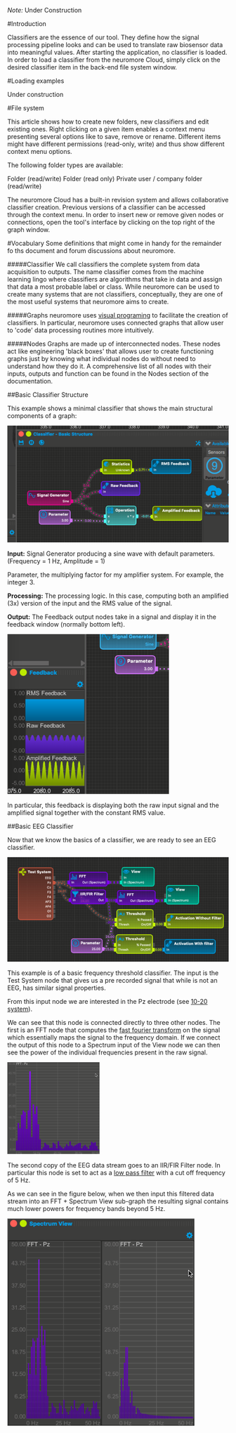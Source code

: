 _Note:_ Under Construction

#Introduction

Classifiers are the essence of our tool. They define how the signal processing pipeline looks and can be used to translate raw biosensor data into meaningful values. After starting the application, no classifier is loaded. In order to load a classifier from the neuromore Cloud, simply click on the desired classifier item in the back-end file system window.

#Loading examples

Under construction

#File system

This article shows how to create new folders, new classifiers and edit existing ones. Right clicking on a given item enables a context menu presenting several options like to save, remove or rename. Different items might have different permissions (read-only, write) and thus show different context menu options.

The following folder types are available:

Folder (read/write)
Folder (read only)
Private user / company folder (read/write)

The neuromore Cloud has a built-in revision system and allows collaborative classifier creation. Previous versions of a classifier can be accessed through the context menu. In order to insert new or remove given nodes or connections, open the tool's interface by clicking on the top right of the graph window.

#Vocabulary
Some definitions that might come in handy for the remainder fo ths document and forum discussions about neuromore.

#####Classifier
We call classifiers the complete system from data acquisition to outputs. The name classifier comes from the machine learning lingo where classifiers are algorithms that take in data and assign that data a most probable label or class. While neuromore can be used to create many systems that are not classifiers, conceptually, they are one of the most useful systems that neuromore aims to create.

#####Graphs
neuromore uses [visual programing](https://en.wikipedia.org/wiki/Visual_programming_language) to facilitate the creation of classifiers. In particular, neuromore uses connected graphs that allow user to 'code' data processing routines more intuitively.

#####Nodes
Graphs are made up of interconnected nodes. These nodes act like engineering 'black boxes' that allows user to create functioning graphs just by knowing what individual nodes do without need to understand how they do it. A comprehensive list of all nodes with their inputs, outputs and function can be found in the Nodes section of the documentation.

##Basic Classifier Structure

This example shows a minimal classifier that shows the main structural components of a graph:

![basicClassifierStructure](../neuromoreStudio/Images/Classifier/basicStructure.png)

**Input:** Signal Generator producing a sine wave with default parameters. (Frequency = 1 Hz, Amplitude = 1)

Parameter, the multiplying factor for my amplifier system. For example, the integer 3.

**Processing:** The processing logic. In this case, computing both an amplified (3x) version of the input and the RMS value of the signal.

**Output:** The Feedback output nodes take in a signal and display it in the feedback window (normally bottom left).

![feedbackExample](../neuromoreStudio/Images/Layouts/feedbackExample.png)

In particular, this feedback is displaying both the raw input signal and the amplified signal together with the constant RMS value.

##Basic EEG Classifier

Now that we know the basics of a classifier, we are ready to see an EEG classifier.

![basicEEGClassifier](../neuromoreStudio/Images/Classifier/basicEEGClassifier.png)

This example is of a basic frequency threshold classifier. The input is the Test System node that gives us a pre recorded signal that while is not an EEG, has similar signal properties.

From this input node we are interested in the Pz electrode (see [10-20 system](https://www.trans-cranial.com/local/manuals/10_20_pos_man_v1_0_pdf.pdf)).

We can see that this node is connected directly to three other nodes. The first is an FFT node that computes the [fast fourier transform](http://mathworld.wolfram.com/FastFourierTransform.html) on the signal which essentially maps the signal to the frequency domain. If we connect the output of this node to a Spectrum input of the View node we can then see the power of the individual frequencies present in the raw signal.

![image](../neuromoreStudio/Images/Visualizations/spectrumView1.png)

The second copy of the EEG data stream goes to an IIR/FIR Filter node. In particular this node is set to act as a [low pass filter](https://en.wikipedia.org/wiki/Low-pass_filter) with a cut off frequency of 5 Hz.

As we can see in the figure below, when we then input this filtered data stream into an FFT + Spectrum View sub-graph the resulting signal contains much lower powers for frequency bands beyond 5 Hz.

![image](../neuromoreStudio/Images/Visualizations/spectrumView2.png)

<!--TODO: Exlain Threshold-->
